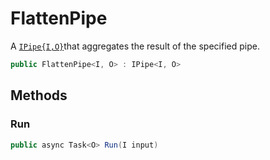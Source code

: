 # FlattenPipe
A [`IPipe{I,O}`](./IPipe{I,O}.md)that aggregates the result of the specified pipe.

```cs
public FlattenPipe<I, O> : IPipe<I, O>
```

## Methods
### Run
```cs
public async Task<O> Run(I input)
```

